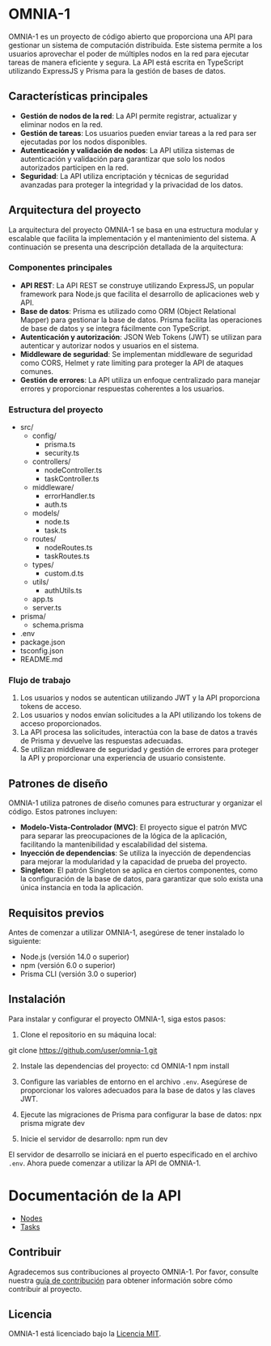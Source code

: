 # OMNIA-1

OMNIA-1 es un proyecto de código abierto que proporciona una API para gestionar un sistema de computación distribuida. Este sistema permite a los usuarios aprovechar el poder de múltiples nodos en la red para ejecutar tareas de manera eficiente y segura. La API está escrita en TypeScript utilizando ExpressJS y Prisma para la gestión de bases de datos.

## Características principales

- **Gestión de nodos de la red**: La API permite registrar, actualizar y eliminar nodos en la red.
- **Gestión de tareas**: Los usuarios pueden enviar tareas a la red para ser ejecutadas por los nodos disponibles.
- **Autenticación y validación de nodos**: La API utiliza sistemas de autenticación y validación para garantizar que solo los nodos autorizados participen en la red.
- **Seguridad**: La API utiliza encriptación y técnicas de seguridad avanzadas para proteger la integridad y la privacidad de los datos.

## Arquitectura del proyecto

La arquitectura del proyecto OMNIA-1 se basa en una estructura modular y escalable que facilita la implementación y el mantenimiento del sistema. A continuación se presenta una descripción detallada de la arquitectura:

### Componentes principales

- **API REST**: La API REST se construye utilizando ExpressJS, un popular framework para Node.js que facilita el desarrollo de aplicaciones web y API.
- **Base de datos**: Prisma es utilizado como ORM (Object Relational Mapper) para gestionar la base de datos. Prisma facilita las operaciones de base de datos y se integra fácilmente con TypeScript.
- **Autenticación y autorización**: JSON Web Tokens (JWT) se utilizan para autenticar y autorizar nodos y usuarios en el sistema.
- **Middleware de seguridad**: Se implementan middleware de seguridad como CORS, Helmet y rate limiting para proteger la API de ataques comunes.
- **Gestión de errores**: La API utiliza un enfoque centralizado para manejar errores y proporcionar respuestas coherentes a los usuarios.

### Estructura del proyecto
*   src/
    *   config/
        *   prisma.ts
        *   security.ts
    *   controllers/
        *   nodeController.ts
        *   taskController.ts
    *   middleware/
        *   errorHandler.ts
        *   auth.ts
    *   models/
        *   node.ts
        *   task.ts
    *   routes/
        *   nodeRoutes.ts
        *   taskRoutes.ts
    *   types/
        *   custom.d.ts
    *   utils/
        *   authUtils.ts
    *   app.ts
    *   server.ts
*   prisma/
    *   schema.prisma
*   .env
*   package.json
*   tsconfig.json
*   README.md

### Flujo de trabajo

1. Los usuarios y nodos se autentican utilizando JWT y la API proporciona tokens de acceso.
2. Los usuarios y nodos envían solicitudes a la API utilizando los tokens de acceso proporcionados.
3. La API procesa las solicitudes, interactúa con la base de datos a través de Prisma y devuelve las respuestas adecuadas.
4. Se utilizan middleware de seguridad y gestión de errores para proteger la API y proporcionar una experiencia de usuario consistente.

## Patrones de diseño

OMNIA-1 utiliza patrones de diseño comunes para estructurar y organizar el código. Estos patrones incluyen:

- **Modelo-Vista-Controlador (MVC)**: El proyecto sigue el patrón MVC para separar las preocupaciones de la lógica de la aplicación, facilitando la mantenibilidad y escalabilidad del sistema.
- **Inyección de dependencias**: Se utiliza la inyección de dependencias para mejorar la modularidad y la capacidad de prueba del proyecto.
- **Singleton**: El patrón Singleton se aplica en ciertos componentes, como la configuración de la base de datos, para garantizar que solo exista una única instancia en toda la aplicación.

## Requisitos previos

Antes de comenzar a utilizar OMNIA-1, asegúrese de tener instalado lo siguiente:

- Node.js (versión 14.0 o superior)
- npm (versión 6.0 o superior)
- Prisma CLI (versión 3.0 o superior)

## Instalación

Para instalar y configurar el proyecto OMNIA-1, siga estos pasos:

1. Clone el repositorio en su máquina local:

git clone https://github.com/user/omnia-1.git

2. Instale las dependencias del proyecto:
cd OMNIA-1
npm install

3. Configure las variables de entorno en el archivo `.env`. Asegúrese de proporcionar los valores adecuados para la base de datos y las claves JWT.

4. Ejecute las migraciones de Prisma para configurar la base de datos:
npx prisma migrate dev

5. Inicie el servidor de desarrollo:
npm run dev

El servidor de desarrollo se iniciará en el puerto especificado en el archivo `.env`. Ahora puede comenzar a utilizar la API de OMNIA-1.

# Documentación de la API
- [Nodes](./docs/api/nodes.md)
- [Tasks](./docs/api/tasks.md)

## Contribuir

Agradecemos sus contribuciones al proyecto OMNIA-1. Por favor, consulte nuestra [guía de contribución](./CONTRIBUTING.md) para obtener información sobre cómo contribuir al proyecto.

## Licencia

OMNIA-1 está licenciado bajo la [Licencia MIT](./LICENSE).
